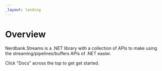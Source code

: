 ```yaml
---
_layout: landing
---
```


# Overview

Nerdbank.Streams is a .NET library with a collection of APIs to make using the streaming/pipelines/buffers APIs of .NET easier.

Click "Docs" across the top to get get started.

